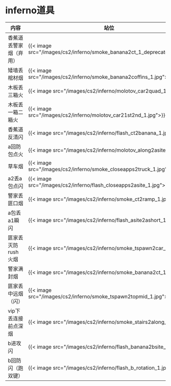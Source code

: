 # inferno道具



| 内容 | 站位 | 瞄点 |
|-------|-------|-------|
| 香蕉道丢警家烟（弃用）| {{< image src="/images/cs2/inferno/smoke_banana2ct_1_deprecated.jpg">}}|{{< image src="/images/cs2/inferno/smoke_banana2ct_2_deprecated.jpg">}} |
| 矮墙丢棺材烟| {{< image src="/images/cs2/inferno/smoke_banana2coffins_1.jpg">}}|{{< image src="/images/cs2/inferno/smoke_banana2coffins_2.jpg">}} |
| 木板丢三箱火| {{< image src="/images/cs2/inferno/molotov_car2quad_1.jpg">}}| {{< image src="/images/cs2/inferno/molotov_car2quad_2.jpg">}}|
| 木板丢一箱二箱火|{{< image src="/images/cs2/inferno/molotov_car21st2nd_1.jpg">}} | {{< image src="/images/cs2/inferno/molotov_car21st2nd_2.jpg">}}|
|香蕉道反清闪 | {{< image src="/images/cs2/inferno/flash_ct2banana_1.jpg">}}| {{< image src="/images/cs2/inferno/flash_ct2banana_2.jpg">}}|
| a回防包点火| {{< image src="/images/cs2/inferno/molotov_along2asite_1.jpg">}}| {{< image src="/images/cs2/inferno/molotov_along2asite_2.jpg">}}|
| 草车烟| {{< image src="/images/cs2/inferno/smoke_closeapps2truck_1.jpg">}}| {{< image src="/images/cs2/inferno/smoke_closeapps2truck_2.jpg">}}|
| a2丢a包点闪|{{< image src="/images/cs2/inferno/flash_closeapps2asite_1.jpg">}} | {{< image src="/images/cs2/inferno/flash_closeapps2asite_2.jpg">}}|
| 警家丢匪口烟|{{< image src="/images/cs2/inferno/smoke_ct2ramp_1.jpg">}} | {{< image src="/images/cs2/inferno/smoke_ct2ramp_2.jpg">}}|
| a包丢a1瞬闪| {{< image src="/images/cs2/inferno/flash_asite2ashort_1.jpg">}}| {{< image src="/images/cs2/inferno/flash_asite2ashort_2.jpg">}}|
|匪家丢灭防rush火烟 | {{< image src="/images/cs2/inferno/smoke_tspawn2car_1.jpg">}}| {{< image src="/images/cs2/inferno/smoke_tspawn2car_2.jpg">}}|
| 警家满封烟| {{< image src="/images/cs2/inferno/smoke_banana2ct_1.jpg">}}|{{< image src="/images/cs2/inferno/smoke_banana2ct_2.jpg">}} |
| 匪家丢中远烟（闪）|{{< image src="/images/cs2/inferno/smoke_tspawn2topmid_1.jpg">}} | {{< image src="/images/cs2/inferno/smoke_tspawn2topmid_2.jpg">}}|
|vip下丢连接前点深烟 |{{< image src="/images/cs2/inferno/smoke_stairs2along_1.jpg">}} | {{< image src="/images/cs2/inferno/smoke_stairs2along_2.jpg">}}|
|b进攻闪 |{{< image src="/images/cs2/inferno/flash_banana2bsite_1.jpg">}} |{{< image src="/images/cs2/inferno/flash_banana2bsite_2.jpg">}} |
| b回防闪（跑双键）|{{< image src="/images/cs2/inferno/flash_b_rotation_1.jpg">}} | {{< image src="/images/cs2/inferno/flash_b_rotation_2.jpg">}}|

